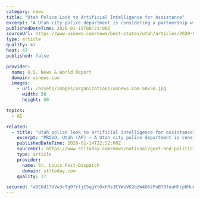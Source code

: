 ```yaml
---
category: news
title: "Utah Police Look to Artificial Intelligence for Assistance"
excerpt: "A Utah city police department is considering a partnership with an artificial intelligence company in an effort to help the law enforcement agency work more efficiently. The Springville police may work with technology firm Banjo to help improve the response time to emergencies,"
publishedDateTime: 2020-01-15T00:21:00Z
sourceUrl: https://www.usnews.com/news/best-states/utah/articles/2020-01-14/utah-police-look-to-artificial-intelligence-for-assistance
type: article
quality: 47
heat: 47
published: false

provider:
  name: U.S. News & World Report
  domain: usnews.com
  images:
    - url: /assets/images/organizations/usnews.com-50x50.jpg
      width: 50
      height: 50

topics:
  - AI

related:
  - title: "Utah police look to artificial intelligence for assistance"
    excerpt: "PROVO, Utah (AP) — A Utah city police department is considering a partnership with an artificial intelligence company in an effort to help the law enforcement agency work more efficiently. The Springville police may work with technology firm Banjo to help improve the response time to emergencies, The Daily Herald reported. The Park City ..."
    publishedDateTime: 2020-01-14T22:52:00Z
    sourceUrl: https://www.stltoday.com/news/national/govt-and-politics/utah-police-look-to-artificial-intelligence-for-assistance/article_8f8540c1-7e24-5291-b8c6-41a10d990b4d.html
    type: article
    provider:
      name: St. Louis Post-Dispatch
      domain: stltoday.com
    quality: 17

secured: "a8E6d17VVw3cTg0TrljCSqgYtOxhRs3EYWoVK2bzW4O6zPuBT0feuHFip8HuAjb9wwq+eZUqi6+EAJqy7XXKXWhJdojtzaWJNSYYrzPybSktYgsVfoXecFS/EFT3sPRJHnmT4FMf0B96SjOW/NBmBb4e7sEGsJjhYLqekWX3Fjn6wQSMLxLVKRwKkWgPuThmIMAQIGXXSXJ2dTFznd1o63SEYpcVLo+zV4e9OxYf3K2pm4AHVqYW4fOXJwnVCXegpfV5en7tvXMpDeLQgTvuR/gvwKbKzAzCeDSrN6rU0kQ=;Bt/PiK2tX76/33jVpo+fsw=="
---
```


